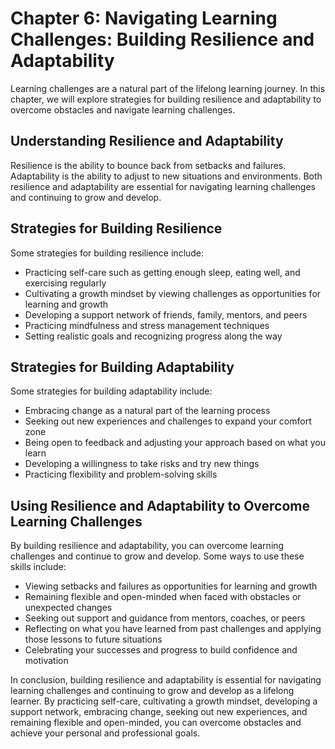 Chapter 6: Navigating Learning Challenges: Building Resilience and Adaptability
===============================================================================

Learning challenges are a natural part of the lifelong learning journey. In this chapter, we will explore strategies for building resilience and adaptability to overcome obstacles and navigate learning challenges.

Understanding Resilience and Adaptability
-----------------------------------------

Resilience is the ability to bounce back from setbacks and failures. Adaptability is the ability to adjust to new situations and environments. Both resilience and adaptability are essential for navigating learning challenges and continuing to grow and develop.

Strategies for Building Resilience
----------------------------------

Some strategies for building resilience include:

* Practicing self-care such as getting enough sleep, eating well, and exercising regularly
* Cultivating a growth mindset by viewing challenges as opportunities for learning and growth
* Developing a support network of friends, family, mentors, and peers
* Practicing mindfulness and stress management techniques
* Setting realistic goals and recognizing progress along the way

Strategies for Building Adaptability
------------------------------------

Some strategies for building adaptability include:

* Embracing change as a natural part of the learning process
* Seeking out new experiences and challenges to expand your comfort zone
* Being open to feedback and adjusting your approach based on what you learn
* Developing a willingness to take risks and try new things
* Practicing flexibility and problem-solving skills

Using Resilience and Adaptability to Overcome Learning Challenges
-----------------------------------------------------------------

By building resilience and adaptability, you can overcome learning challenges and continue to grow and develop. Some ways to use these skills include:

* Viewing setbacks and failures as opportunities for learning and growth
* Remaining flexible and open-minded when faced with obstacles or unexpected changes
* Seeking out support and guidance from mentors, coaches, or peers
* Reflecting on what you have learned from past challenges and applying those lessons to future situations
* Celebrating your successes and progress to build confidence and motivation

In conclusion, building resilience and adaptability is essential for navigating learning challenges and continuing to grow and develop as a lifelong learner. By practicing self-care, cultivating a growth mindset, developing a support network, embracing change, seeking out new experiences, and remaining flexible and open-minded, you can overcome obstacles and achieve your personal and professional goals.
